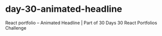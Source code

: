 # day-30-animated-headline
React portfolio – Animated Headline | Part of 30 Days 30 React Portfolios Challenge
